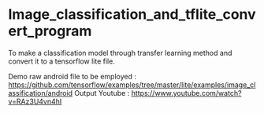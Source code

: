 # Image_classification_and_tflite_convert_program

To make a classification model through transfer learning method and convert it to a tensorflow lite file.

Demo raw android file to be employed : https://github.com/tensorflow/examples/tree/master/lite/examples/image_classification/android
Output Youtube : https://www.youtube.com/watch?v=RAz3U4vn4hI
